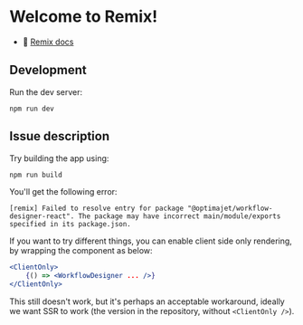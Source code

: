 # Welcome to Remix!

- 📖 [Remix docs](https://remix.run/docs)

## Development

Run the dev server:

```shellscript
npm run dev
```

## Issue description

Try building the app using:

```sh
npm run build
```

You'll get the following error:

```
[remix] Failed to resolve entry for package "@optimajet/workflow-designer-react". The package may have incorrect main/module/exports specified in its package.json.
```

If you want to try different things, you can enable client side only rendering, by wrapping the component as below:

```jsx
<ClientOnly>
    {() => <WorkflowDesigner ... />}
</ClientOnly>
```

This still doesn't work, but it's perhaps an acceptable workaround, ideally we want SSR to work (the version in the repository, without `<ClientOnly />`).